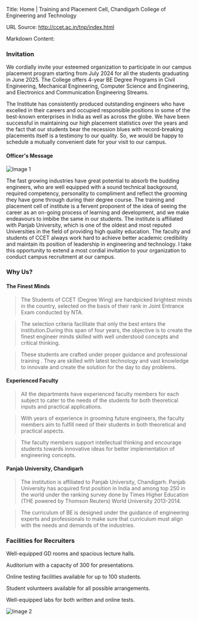 Title: Home | Training and Placement Cell, Chandigarh College of Engineering and Technology

URL Source: http://ccet.ac.in/tnp/index.html

Markdown Content:
### Invitation

We cordially invite your esteemed organization to participate in our campus placement program starting from July 2024 for all the students graduating in June 2025. The College offers 4-year BE Degree Programs in Civil Engineering, Mechanical Engineering, Computer Science and Engineering, and Electronics and Communication Engineering Streams.

The Institute has consistently produced outstanding engineers who have excelled in their careers and occupied responsible positions in some of the best-known enterprises in India as well as across the globe. We have been successful in maintaining our high placement statistics over the years and the fact that our students bear the recession blues with record-breaking placements itself is a testimony to our quality. So, we would be happy to schedule a mutually convenient date for your visit to our campus.

#### **Officer's Message**

![Image 1](https://ccet.ac.in/tnp/images/kg-sharma.jpeg)

The fast growing industries have great potential to absorb the budding engineers, who are well equipped with a sound technical background, required competency, personality to compliment and reflect the grooming they have gone through during their degree course. The training and placement cell of institute is a fervent proponent of the idea of seeing the career as an on-going process of learning and development, and we make endeavours to imbibe the same in our students. The institute is affiliated with Panjab University, which is one of the oldest and most reputed Universities in the field of providing high quality education. The faculty and students of CCET always work hard to achieve better academic credibility and maintain its position of leadership in engineering and technology. I take this opportunity to extend a most cordial invitation to your organization to conduct campus recruitment at our campus.

### Why Us?

#### The Finest Minds

> The Students of CCET (Degree Wing) are handpicked brightest minds in the country, selected on the basis of their rank in Joint Entrance Exam conducted by NTA.

> The selection criteria facilitate that only the best enters the institution.During this span of four years, the objective is to create the finest engineer minds skilled with well understood concepts and critical thinking.

> These students are crafted under proper guidance and professional training . They are skilled with latest technology and vast knowledge to innovate and create the solution for the day to day problems.

#### Experienced Faculty

> All the departments have experienced faculty members for each subject to cater to the needs of the students for both theoretical inputs and practical applications.

> With years of experience in grooming future engineers, the faculty members aim to fulfill need of their students in both theoretical and practical aspects.

> The faculty members support intellectual thinking and encourage students towards innovative ideas for better implementation of engineering concepts.

#### Panjab University, Chandigarh

> The institution is affiliated to Panjab University, Chandigarh. Panjab University has acquired first position in India and among top 250 in the world under the ranking survey done by Times Higher Education (THE powered by Thomson Reuters) World University 2013-2014.

> The curriculum of BE is designed under the guidance of engineering experts and professionals to make sure that curriculum must align with the needs and demands of the industries.

### Facilities for Recruiters

Well-equipped GD rooms and spacious lecture halls.

Auditorium with a capacity of 300 for presentations.

Online testing facilities available for up to 100 students.

Student volunteers available for all possible arrangements.

Well-equipped labs for both written and online tests.

![Image 2](https://ccet.ac.in/tnp/images/facilities_recruiters.svg)
